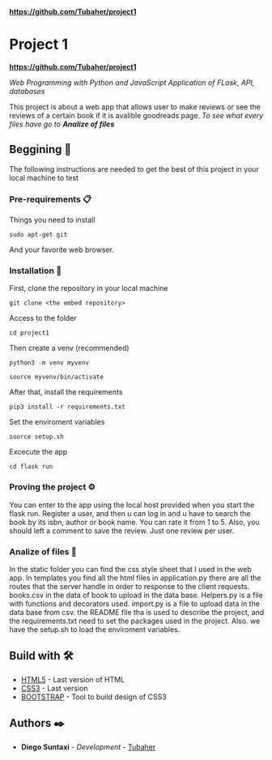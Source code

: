<!-- Universidad Yachay Tech
Diego Hernán Suntaxi Domínguez
Curso de Web Programming
Prof. Rigoberto Fonseca  -->

**https://github.com/Tubaher/project1**

# Project 1

**https://github.com/Tubaher/project1**

_Web Programming with Python and JavaScript_
_Application of FLask, API, databases_

This project is about a web app that allows user to make reviews or see the reviews of 
a certain book if it is avalible goodreads page. _To see what every files have go to  **Analize of files**_

## Beggining 🚀

The following instructions are needed to get the best of this project in your local machine to test

<!-- Go to **Deployment** to know how to get ready the project -->


### Pre-requirements 📋

Things you need to install


```
sudo apt-get git
```
And your favorite web browser.

### Installation 🔧

First, clone the repository in your local machine

```
git clone <the embed repository>
```

Access to the folder

```
cd project1
```

Then create a venv (recommended)

```
python3 -m venv myvenv

source myvenv/bin/activate

```
After that, install the requirements

```
pip3 install -r requirements.txt
```
Set the enviroment variables

```
source setup.sh
```
Excecute the app

```
cd flask run
```

### Proving the project ⚙️

You can enter to the app using the local host provided when you start the flask run. Register a user, and then u can log in
and u have to search the book by its isbn, author or book name. You can rate it from 1 to 5. Also, you should left a comment
to save the review. Just one review per user.


### Analize of files 🔩

In the static folder you can find the css style sheet that I used in the web app. In templates you find all the html files
in application.py there are all the routes that the server handle in order to response to the client requests. 
books.csv in the data of book to upload in the data base. Helpers.py is a file with functions and decorators used.
import.py is a file to upload data in the data base from csv. the README file tha is used to describe the project, and
the requirements.txt need to set the packages used in the project. Also. we have the setup.sh to load the enviroment variables.


## Build with 🛠️

* [HTML5](https://developer.mozilla.org/es/docs/HTML/HTML5) - Last version of HTML
* [CSS3](https://developer.mozilla.org/es/docs/Archive/CSS3) - Last version
* [BOOTSTRAP](https://getbootstrap.com/) - Tool to build design of CSS3

<!-- ## Contribuyendo 🖇️

Por favor lee el [CONTRIBUTING.md](https://gist.github.com/villanuevand/xxxxxx) para detalles de nuestro código de conducta, y el proceso para enviarnos pull requests.

## Wiki 📖

Puedes encontrar mucho más de cómo utilizar este proyecto en nuestra [Wiki](https://github.com/tu/proyecto/wiki)
 -->
<!-- ## Versionado 📌

Usamos [SemVer](http://semver.org/) para el versionado. Para todas las versiones disponibles, mira los [tags en este repositorio](https://github.com/tu/proyecto/tags). -->

## Authors ✒️

* **Diego Suntaxi** - *Development* - [Tubaher](https://github.com/Tubaher)

<!-- También puedes mirar la lista de todos los [contribuyentes](https://github.com/your/project/contributors) quíenes han participado en este proyecto.  -->

<!-- ## Licencia 📄

Este proyecto está bajo la Licencia (Tu Licencia) - mira el archivo [LICENSE.md](LICENSE.md) para detalles -->

<!-- ## Expresiones de Gratitud 🎁

* Comenta a otros sobre este proyecto 📢
* Invita una cerveza 🍺 a alguien del equipo. 
* Da las gracias públicamente 🤓.
* etc.
 -->
